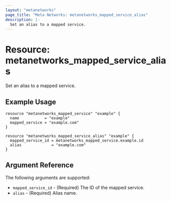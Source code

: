 ```yaml
---
layout: "metanetworks"
page_title: "Meta Networks: metanetworks_mapped_service_alias"
description: |-
  Set an alias to a mapped service.
---
```


# Resource: metanetworks_mapped_service_alias

  Set an alias to a mapped service.

## Example Usage

```hcl
resource "metanetworks_mapped_service" "example" {
  name           = "example"
  mapped_service = "example.com"
}

resource "metanetworks_mapped_service_alias" "example" {
  mapped_service_id = metanetworks_mapped_service.example.id
  alias             = "example.com"
}
```

## Argument Reference

The following arguments are supported:

* `mapped_service_id` - (Required) The ID of the mapped service.
* `alias` - (Required) Alias name.
